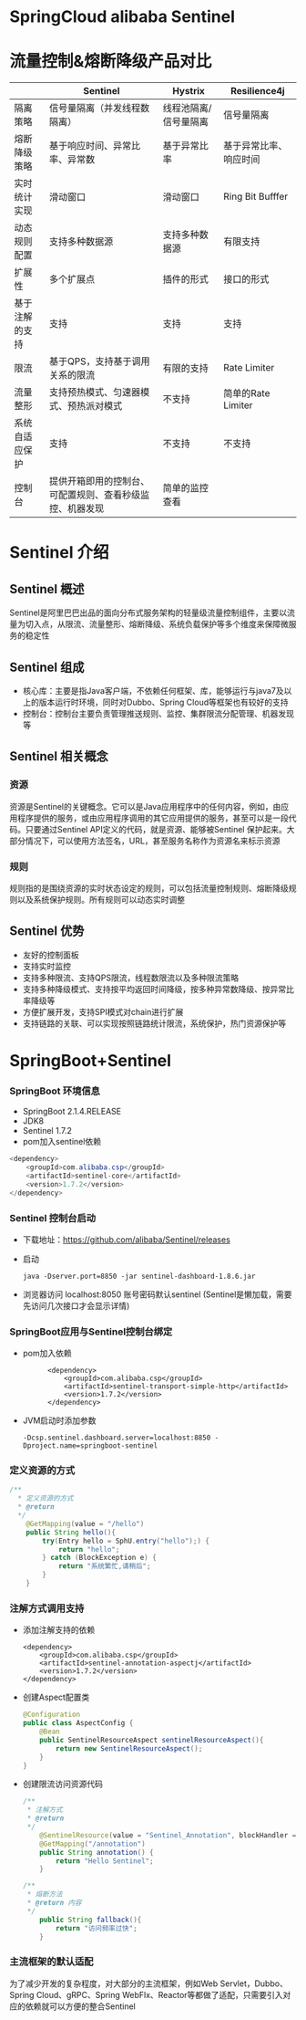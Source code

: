 # SpringCloud alibaba Sentinel
# 流量控制&熔断降级产品对比

|| Sentinel | Hystrix | Resilience4j |
| -------- | -------- | ------- | ------------ |
|隔离策略| 信号量隔离（并发线程数隔离） | 线程池隔离/信号量隔离 | 信号量隔离 |
|熔断降级策略| 基于响应时间、异常比率、异常数 | 基于异常比率 | 基于异常比率、响应时间 |
|实时统计实现| 滑动窗口 | 滑动窗口 | Ring Bit Bufffer |
|动态规则配置| 支持多种数据源 | 支持多种数据源 | 有限支持 |
|扩展性| 多个扩展点 | 插件的形式 | 接口的形式 |
|基于注解的支持| 支持 | 支持 | 支持 |
|限流| 基于QPS，支持基于调用关系的限流 | 有限的支持 | Rate Limiter |
|流量整形| 支持预热模式、匀速器模式、预热派对模式 | 不支持 | 简单的Rate Limiter |
|系统自适应保护| 支持 | 不支持 | 不支持 |
|控制台| 提供开箱即用的控制台、可配置规则、查看秒级监控、机器发现 | 简单的监控查看 |

# Sentinel 介绍

## Sentinel 概述

Sentinel是阿里巴巴出品的面向分布式服务架构的轻量级流量控制组件，主要以流量为切入点，从限流、流量整形、熔断降级、系统负载保护等多个维度来保障微服务的稳定性

## Sentinel 组成

* 核心库：主要是指Java客户端，不依赖任何框架、库，能够运行与java7及以上的版本运行时环境，同时对Dubbo、Spring Cloud等框架也有较好的支持
* 控制台：控制台主要负责管理推送规则、监控、集群限流分配管理、机器发现等

## Sentinel 相关概念

### 资源

资源是Sentinel的关键概念。它可以是Java应用程序中的任何内容，例如，由应用程序提供的服务，或由应用程序调用的其它应用提供的服务，甚至可以是一段代码。只要通过Sentinel API定义的代码，就是资源、能够被Sentinel 保护起来。大部分情况下，可以使用方法签名，URL，甚至服务名称作为资源名来标示资源

### 规则

规则指的是围绕资源的实时状态设定的规则，可以包括流量控制规则、熔断降级规则以及系统保护规则。所有规则可以动态实时调整

## Sentinel 优势

* 友好的控制面板
* 支持实时监控
* 支持多种限流、支持QPS限流，线程数限流以及多种限流策略
* 支持多种降级模式、支持按平均返回时间降级，按多种异常数降级、按异常比率降级等
* 方便扩展开发，支持SPI模式对chain进行扩展
* 支持链路的关联、可以实现按照链路统计限流，系统保护，热门资源保护等



# SpringBoot+Sentinel

### SpringBoot 环境信息

* SpringBoot 2.1.4.RELEASE
* JDK8
* Sentinel 1.7.2
* pom加入sentinel依赖

```java
<dependency>
    <groupId>com.alibaba.csp</groupId>
    <artifactId>sentinel-core</artifactId>
    <version>1.7.2</version>
</dependency>
```

### Sentinel 控制台启动

* 下载地址：https://github.com/alibaba/Sentinel/releases

* 启动

  ```text
  java -Dserver.port=8850 -jar sentinel-dashboard-1.8.6.jar
  ```

* 浏览器访问 localhost:8050 账号密码默认sentinel (Sentinel是懒加载，需要先访问几次接口才会显示详情)



### SpringBoot应用与Sentinel控制台绑定

* pom加入依赖

  ```text
  		<dependency>
  			<groupId>com.alibaba.csp</groupId>
  			<artifactId>sentinel-transport-simple-http</artifactId>
  			<version>1.7.2</version>
  		</dependency>
  ```

* JVM启动时添加参数

  ```text
  -Dcsp.sentinel.dashboard.server=localhost:8850 -Dproject.name=springboot-sentinel
  ```



### 定义资源的方式

```java
/**
  * 定义资源的方式
  * @return
  */
    @GetMapping(value = "/hello")
    public String hello(){
        try(Entry hello = SphU.entry("hello");) {
            return "hello";
        } catch (BlockException e) {
            return "系统繁忙,请稍后";
        }
    }
```



### 注解方式调用支持

* 添加注解支持的依赖

  ```text
  <dependency>
      <groupId>com.alibaba.csp</groupId>
      <artifactId>sentinel-annotation-aspectj</artifactId>
      <version>1.7.2</version>
  </dependency>
  ```

  

* 创建Aspect配置类

  ```java
  @Configuration
  public class AspectConfig {
      @Bean
      public SentinelResourceAspect sentinelResourceAspect(){
          return new SentinelResourceAspect();
      }
  }
  ```

  

* 创建限流访问资源代码

  ```java
  /**
   * 注解方式
   * @return
   */
      @SentinelResource(value = "Sentinel_Annotation", blockHandler = "exceptionHandler", fallback = "fallback")
      @GetMapping("/annotation")
      public String annotation() {
          return "Hello Sentinel";
      }
  
  /**
   * 熔断方法
   * @return 内容
   */
      public String fallback(){
          return "访问频率过快";
      }
  ```
  
  

### 主流框架的默认适配

为了减少开发的复杂程度，对大部分的主流框架，例如Web Servlet，Dubbo、Spring Cloud、gRPC、Spring WebFlx、Reactor等都做了适配，只需要引入对应的依赖就可以方便的整合Sentinel
